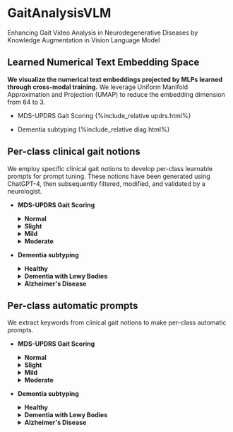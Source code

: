 # GaitAnalysisVLM
Enhancing Gait Video Analysis in Neurodegenerative Diseases by Knowledge Augmentation in Vision Language Model
## Learned Numerical Text Embedding Space
**We visualize the numerical text embeddings projected by MLPs learned through cross-modal training.** We leverage Uniform Manifold Approximation and Projection (UMAP) to reduce the embedding dimension from 64 to 3. 
* MDS-UPDRS Gait Scoring
  {%include_relative updrs.html%}
  
* Dementia subtyping
  {%include_relative diag.html%}
  
## Per-class clinical gait notions
We employ specific clinical gait notions to develop per-class learnable prompts for prompt tuning. These notions have been generated using ChatGPT-4, then subsequently filtered, modified, and validated by a neurologist.

* **MDS-UPDRS Gait Scoring**
  <details>
  <summary><b>Normal</b></summary>
  Normal gait indicates normal gait without any signs of impairment. As follows are the key features and their explanations. Normal Gait Pattern: The individual walks with a normal gait pattern, which includes regular, rhythmic steps with a typical step length and height. No Shuffling or Dragging of Feet: There is no shuffling or dragging of feet while walking. Normal Arm Swing: Both arms swing naturally and symmetrically while walking, with no reduction in arm swing. No Balance Issues: The person does not have any balance problems while walking and can easily navigate turns and corners. No Assistive Device Required: There is no need for any assistive devices like a cane or walker for walking. Normal Speed and Rhythm: Walking speed and rhythm are within the normal range, and the person can easily keep pace with peers in a walking situation. No Freezing of Gait: There are no episodes of freezing of gait, where the person temporarily feels as though their feet are glued to the floor. No Difficulty with Dual Tasking: The individual can walk without difficulty while performing another task, such as talking or carrying objects.
  </details>
  <details>
  <summary><b>Slight</b></summary>
  Slight gait impairment indicates slight or minimal impairment in gait. It's less severe than mild gait impairment. As follows are the key features and their explanations. Minimal Impairment: The individual's walking is almost normal. Any gait abnormalities are very subtle and may not be consistently present. Occasional Slight Issues: There might be occasional problems with gait, such as a slight drag of one foot or a minimal reduction in arm swing, but these are not consistently observable. Normal Speed and Rhythm: Generally, the walking speed and rhythm are normal, and any deviations are barely noticeable. No Assistive Device Required: The person does not need any assistive device for walking, such as a cane or walker. No Falling: At this level of impairment, the individual does not have falls related to their gait. Might Be More Apparent Under Stress or Dual Tasking: Sometimes, the slight gait abnormalities may become more evident when the individual is under stress, fatigued, or while performing another task, such as talking or carrying objects.
  </details>
  <details>
  <summary><b>Mild</b></summary>
  Mild gait impairment definites mild impairment in gait. It's less severe than moderate gait impairment but more severe than slight gait impairment. As follows are the key features and their explanations. Mild Impairment: The impairment in walking is noticeable but not severe. The person can walk without assistance, but gait abnormalities are apparent. Possible Reduced Arm Swing: One or both arms may not swing normally while walking. There might be a reduced arm swing on one side or both sides. Slight Slowness or Shuffling: The person may walk slightly slower than normal. There might be a mild shuffling quality to the gait, but it is not pronounced. Mildly Irregular Steps: Steps might not be as regular or rhythmic as normal. There could be slight variability in step length or height. No Need for Assistive Device: Despite the mild impairment, the individual does not require a cane, walker, or any other assistive or assistant device for walking. No Falling: At this score, the person is typically not experiencing falls due to the gait impairment.
  </details>
  <details>
  <summary><b>Moderate</b></summary>
  Moderate gait impairment indicates moderate impairment in gait. It's more severe than mild gait impairment. As follows are the key features and their explanations. Moderate Impairment: The individual's gait is noticeably impaired, and these impairments are consistent and evident. Marked Slowness or Shuffling: The person may walk with a marked slowness. The shuffling quality of the gait can be more pronounced, with reduced step height and length. Frequent Freezing Episodes: Freezing of gait, a temporary, involuntary inability to move, may occur, especially while starting to walk or turning. Use of Assistive Devices: The individual might require a cane, walker, or other assistive devices or assistant for safe ambulation. Irregular Steps and Reduced Arm Swing: Steps may be irregular in rhythm and length, and arm swing is usually significantly reduced or absent. Possible Balance Problems: There might be issues with balance that are more apparent when walking, increasing the risk of falls. Independent Walking May Still Be Possible: Despite the moderate impairment, the person might still be able to walk independently, despite the difficulties.
  </details>

* **Dementia subtyping**
  <details>
  <summary><b>Healthy</b></summary>
  Normal gait has the following features. Stability: healthy individuals usually have stable gait patterns with consistent stride lengths and minimal sway. Stride Length: healthy individuals tend to have longer stride lengths than in DLB and AD. Cadence: healthy people maintain a regular and consistent cadence. Speed: walking speed is generally faster and more consistent than in DLB and AD. Symmetry: gait is symmetrical with even distribution of weight and movement. Rhythm: rhythm of walking is consistent, with predictable heel-to-toe sequences. Arm Swing: there is natural arm swing in synchronisation with leg movements.
  </details>
  <details>
  <summary><b>Dementia with Lewy Bodies</b></summary>
  Gait in Dementia with Lewy Bodies (DLB) has the following features. Slowness: markedly slower walking speed compared to healthy individuals, and more marked slowness than in AD. Postural Instability: difficulty in maintaining upright posture. Rigidity: stiffness in movement, which can affect the fluidity of the gait. Freezing of gait: the feet feel as if they are stuck to the floor. Shuffling: tendency to shuffle feet, with reduced lift-off, which increases the risk of tripping and resembles Parkinsonian gait. Reduced arm swing: can be more pronounced than in AD. Balance problems: more pronounced balance problems than in AD and falls are more frequent than in AD.
  </details>
  <details>
  <summary><b>Alzheimer's Disease</b></summary>
  Gait in Alzheimer's Disease (AD) has the following features. Slowness: similar to DLB, individuals with AD may walk more slowly than healthy individuals. Dual-task Difficulty: greater difficulty walking while performing another task than in DLB, leading to more pronounced gait disturbances when talking. Cadence: The cadence may become irregular, contributing to an overall unsteady gait. Postural Instability: individuals with AD may have difficulties with balance and posture but it’s less pronounced than in DLB. AD primarily shows a decline in spatial navigation and executive function, affecting gait indirectly through cognitive decline rather than direct motor impairment.
  </details>

## Per-class automatic prompts
We extract keywords from clinical gait notions to make per-class automatic prompts.

* **MDS-UPDRS Gait Scoring**
  <details>
  <summary><b>Normal</b></summary>
  Normal Gait Pattern, No Shuffling or Dragging of Feet, Normal Arm Swing, No Balance Issues, No Assistive Device or assistant Required, Normal Speed and Rhythm, No Falling, No Freezing of Gait, No Difficulty when performing Dual Tasking.  
  </details>
  <details>
  <summary><b>Slight</b></summary>
  Any gait abnormalities are very subtle and may not be consistently present, Occasional Slight Issues, Normal Speed and Rhythm, No Assistive Device or assistant Required, No Falling, Might Be More Apparent when performing Dual Tasking. 
  </details>
  <details>
  <summary><b>Mild</b></summary>
  Impairment in walking is noticeable but not severe, Possible Reduced Arm Swing, Slight Slowness or Shuffling, Irregular Steps, No Need for Assistive Device or assistant, No Falling.
  </details>
  <details>
  <summary><b>Moderate</b></summary>
  Gait is noticeably impaired and impairments are consistent and evident, Marked Slowness or Shuffling, Frequent Freezing Episodes, Assistance device or from others required, Irregular Steps and Reduced Arm Swing, Possible Balance Problems, may still possible to walk alone. 
  </details>

* **Dementia subtyping**
  <details>
  <summary><b>Healthy</b></summary>
  consistent stride length and minimal sway, regular and consistent cadence, fast and consistent walking speed, symmetrical gait with even distribution of weight and movement, consistent rhythm, natural arm swing in synchronisation with leg movements
  </details>
  <details>
  <summary><b>Dementia with Lewy Bodies</b></summary>
  slowness, evident postural instability, stiffness in movement, rigidity, Freezing of gait, shuffle feet with reduced lift-off, pronounced balance problems, irregular cadence, reduced arm swing, high risk of falls
  </details>
  <details>
  <summary><b>Alzheimer's Disease</b></summary>
  slowed walking speed, difficulty walking while speaking, irregular cadence, postural instability, balance problem, decline in spatial navigation, risk of falls
  </details>
